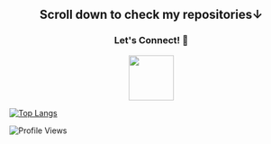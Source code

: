 <h2 align="center"> Scroll down to check my repositories↓</h2>
<div align = "center">
 <h3 align="center" >Let's Connect! 🔗 </h3>

<a href="mailto:wajahatwaheed10@gmail.com"><img align="center" src="https://img.icons8.com/clouds/100/000000/gmail.png" width="80" margin="10"/></a>
</div>
 



[![Top Langs](https://github-readme-stats.vercel.app/api/top-langs/?username=wajahat1064&layout=compact&theme=tokyonight)](https://github.com/wajahat1064)

<p> <img src="https://komarev.com/ghpvc/?username=wajahat1064&label=Views&color=blue&style=plastic" alt="Profile Views" /> </p>
<br />


<!--
**wajahat1064/wajahat1064** is a ✨ _special_ ✨ repository because its `README.md` (this file) appears on your GitHub profile.



Here are some ideas to get you started:

- 🔭 I’m currently working on ...
- 🌱 I’m currently learning ...
- 👯 I’m looking to collaborate on ...
- 🤔 I’m looking for help with ...
- 💬 Ask me about ...
- 📫 How to reach me: ...
- 😄 Pronouns: ...
- ⚡ Fun fact: ...
-->
